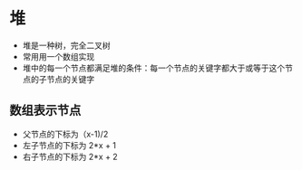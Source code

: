 # 堆
- 堆是一种树，完全二叉树
- 常用用一个数组实现
- 堆中的每一个节点都满足堆的条件：每一个节点的关键字都大于或等于这个节点的子节点的关键字

## 数组表示节点
- 父节点的下标为（x-1)/2
- 左子节点的下标为 2*x + 1
- 右子节点的下标为 2*x + 2
